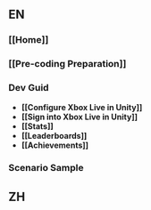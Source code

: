 ## EN
### [[Home]]
### [[Pre-coding Preparation]]
### Dev Guid
* **[[Configure Xbox Live in Unity]]**
* **[[Sign into Xbox Live in Unity]]**
* **[[Stats]]**
* **[[Leaderboards]]**
* **[[Achievements]]**
### Scenario Sample

## ZH
